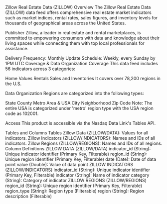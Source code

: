 Zillow Real Estate Data (ZILLOW)
Overview
The Zillow Real Estate Data (ZILLOW) data feed offers comprehensive real estate market indicators such as market indices, rental rates, sales figures, and inventory levels for thousands of geographical areas across the United States.

Publisher
Zillow, a leader in real estate and rental marketplaces, is committed to empowering consumers with data and knowledge about their living spaces while connecting them with top local professionals for assistance.

Delivery
Frequency: Monthly
Update Schedule: Weekly, every Sunday by 1PM UTC
Coverage & Data Organization
Coverage
This data feed includes 56 indicators across 3 categories:

Home Values
Rentals
Sales and Inventories
It covers over 78,200 regions in the U.S.

Data Organization
Regions are categorized into the following types:

State
County
Metro Area & USA
City
Neighborhood
Zip Code
Note: The entire USA is categorized under 'metro' region type with the USA region code as 102001.

Access
This product is accessible via the Nasdaq Data Link's Tables API.

Tables and Columns
Tables
Zillow Data (ZILLOW/DATA): Values for all indicators.
Zillow Indicators (ZILLOW/INDICATORS): Names and IDs of all indicators.
Zillow Regions (ZILLOW/REGIONS): Names and IDs of all regions.
Column Definitions
ZILLOW DATA (ZILLOW/DATA)
indicator_id (String): Unique indicator identifier (Primary Key, Filterable)
region_id (String): Unique region identifier (Primary Key, Filterable)
date (Date): Date of data point
value (Double): Value of data point
ZILLOW INDICATORS (ZILLOW/INDICATORS)
indicator_id (String): Unique indicator identifier (Primary Key, Filterable)
indicator (String): Name of indicator
category (String): Category of indicator
ZILLOW REGIONS (ZILLOW/REGIONS)
region_id (String): Unique region identifier (Primary Key, Filterable)
region_type (String): Region type (Filterable)
region (String): Region description (Filterable)
